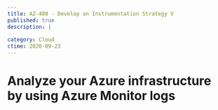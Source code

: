 ```yaml
---
title: AZ-400 - Develop an Instrumentation Strategy V
published: true
description: |
  
category: Cloud
ctime: 2020-09-23
---
```


# Analyze your Azure infrastructure by using Azure Monitor logs